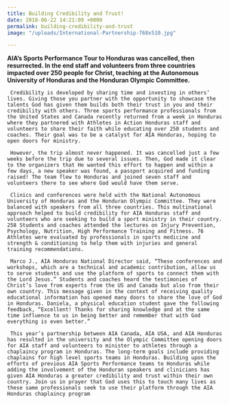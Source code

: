 ```yaml
---
title: Building Credibility and Trust!
date: 2018-06-22 14:21:09 +0000
permalink: building-credibility-and-trust
image: "/uploads/International-Partnership-768x510.jpg"

---
```

**AIA’s Sports Performance Tour to Honduras was cancelled, then resurrected. In the end staff and volunteers from three countries impacted over 250 people for Christ, teaching at the Autonomous University of Honduras and the Honduran Olympic Committee.**

     Credibility is developed by sharing time and investing in others’ lives. Giving those you partner with the opportunity to showcase the talents God has given them builds both their trust in you and their credibility with others. Three sports performance professionals from the United States and Canada recently returned from a week in Honduras where they partnered with Athletes in Action Honduras staff and volunteers to share their faith while educating over 250 students and coaches. Their goal was to be a catalyst for AIA Honduras, hoping to open doors for ministry. 

     However, the trip almost never happened. It was cancelled just a few weeks before the trip due to several issues. Then, God made it clear to the organizers that He wanted this effort to happen and within a few days, a new speaker was found, a passport acquired and funding raised! The team flew to Honduras and joined seven staff and volunteers there to see where God would have them serve. 

     Clinics and conferences were held with the National Autonomous University of Honduras and the Honduran Olympic Committee. They were balanced with speakers from all three countries. This multinational approach helped to build credibility for AIA Honduras staff and volunteers who are seeking to build a sport ministry in their country. 258 Students and coaches attended the lectures on Injury Prevention, Psychology, Nutrition, High Performance Training and Fitness. 76 Athletes were evaluated by professionals in sports medicine and strength & conditioning to help them with injuries and general training recommendations. 

     Marco J., AIA Honduras National Director said, “These conferences and workshops, which are a technical and academic contribution, allow us to serve students and use the platform of sports to connect them with the Lord Jesus.” Students and coaches heard the testimonies of Christ’s love from experts from the US and Canada but also from their own country. This message given in the context of receiving quality educational information has opened many doors to share the love of God in Honduras. Daniela, a physical education student gave the following feedback, “Excellent! Thanks for sharing knowledge and at the same time influence to us in being better and remember that with God everything is even better.” 

     This year’s partnership between AIA Canada, AIA USA, and AIA Honduras has resulted in the university and the Olympic Committee opening doors for AIA staff and volunteers to minister to athletes through a chaplaincy program in Honduras. The long-term goals include providing chaplains for high level sports teams in Honduras. Building upon the efforts of previous AIA Sports Performance teams to Honduras while adding the involvement of the Honduran speakers and clinicians has given AIA Honduras a greater credibility and trust within their own country. Join us in prayer that God uses this to touch many lives as these same professionals seek to use their platform through the AIA Honduras chaplaincy program